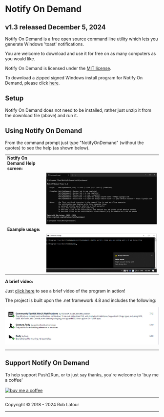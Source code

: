 # Notify On Demand 
## v1.3 released December 5, 2024

Notify On Demand is a free open source command line utility which lets you generate Windows 'toast' notifications.

You are welcome to download and use it for free on as many computers as you would like.

Notify On Demand is licensed under the [MIT license](https://github.com/roblatour/notifyondemand/blob/main/LICENSE).

To download a zipped signed Windows install program for Notify On Demand, please click [here](https://github.com/roblatour/notifyondemand/releases/download/v1.3.0.0/NotifyOnDemand.zip).

## Setup

Notify On Demand does not need to be installed, rather just unzip it from the download file (above) and run it.

## Using Notify On Demand

From the command prompt just type "NotifyOnDemand" (without the quotes) to see the help (as shown below).

|     |     |
| --- | --- |
| **Notify On Demand Help screen:** |     |
|     | ![Notify On Demand screenshot](/images/screenshot.jpg) |
| **Example usage:** |     |
|     | ![Notify On Demand example usage](/images/example.jpg) |

**A brief video:**

Just [click here](https://www.youtube.com/watch?v=3HlqEJvxGvQ) to see a brief video of the program in action!

The project is built upon the .net framework 4.8 and includes the following:

![components](/images/components.jpg)
 
* * *
 ## Support Notify On Demand

 To help support Push2Run, or to just say thanks, you're welcome to 'buy me a coffee'<br><br>
[<img alt="buy me  a coffee" width="200px" src="https://cdn.buymeacoffee.com/buttons/v2/default-blue.png" />](https://www.buymeacoffee.com/roblatour)
* * *
Copyright © 2018 - 2024 Rob Latour
* * *
